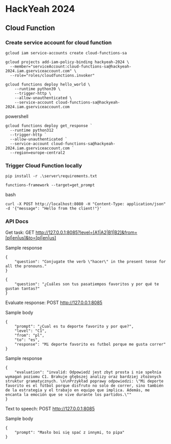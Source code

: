 # HackYeah 2024

## Cloud Function
### Create service account for cloud function
```
gcloud iam service-accounts create cloud-functions-sa
```

```
gcloud projects add-iam-policy-binding hackyeah-2024 \
  --member="serviceAccount:cloud-functions-sa@hackyeah-2024.iam.gserviceaccount.com" \
  --role="roles/cloudfunctions.invoker"
```

```
gcloud functions deploy hello_world \
    --runtime python39 \
    --trigger-http \
    --allow-unauthenticated \
    --service-account cloud-functions-sa@hackyeah-2024.iam.gserviceaccount.com
```

powershell
```
gcloud functions deploy get_response `
  --runtime python312 `
  --trigger-http `
  --allow-unauthenticated `
  --service-account cloud-functions-sa@hackyeah-2024.iam.gserviceaccount.com `
  --region=europe-central2
```


### Trigger Cloud Function locally
```
pip install -r .\server\requirements.txt
```

```
functions-framework --target=get_prompt
```

bash
```
curl -X POST http://localhost:8080 -H "Content-Type: application/json" -d '{"message": "Hello from the client!"}'
```

### API Docs

Get task:
GET http://127.0.0.1:8085?level=[A1|A2|B1|B2]&from=[pl|en|us]&to=[pl|en|us]

Sample response
```
{
    "question": "Conjugate the verb \"hacer\" in the present tense for all the pronouns."
}
```

```
{
    "question": "¿Cuáles son tus pasatiempos favoritos y por qué te gustan tantas?"
}
```

Evaluate response:
POST http://127.0.0.1:8085

Sample body 
```
{
    "prompt": "¿Cual es tu deporte favorito y por que?",
    "level": "C1",
    "from": "pl",
    "to": "es",
    "response": "Mi deporte favorito es futbol porque me gusta correr"
}
```
Sample response
```
{
    "evaluation": "invalid: Odpowiedź jest zbyt prosta i nie spełnia wymagań poziomu C1. Brakuje głębszej analizy oraz bardziej złożonych struktur gramatycznych. \n\nPrzykład poprawy odpowiedzi: \"Mi deporte favorito es el fútbol porque disfruto no solo de correr, sino también de la estrategia y el trabajo en equipo que implica. Además, me encanta la emoción que se vive durante los partidos.\""
}
```

Text to speech:
POST http://127.0.0.1:8085

Sample body 
```
{
    "prompt": "Masło boi się spać z innymi, to pipa"
}
```